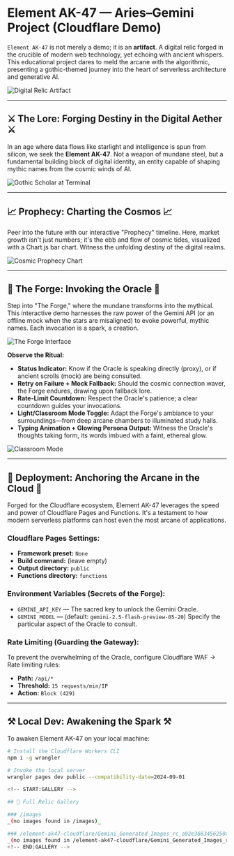 # Element AK-47 — Aries–Gemini Project (Cloudflare Demo)

`Element AK-47` is not merely a demo; it is an **artifact**. A digital relic forged in the crucible of modern web technology, yet echoing with ancient whispers. This educational project dares to meld the arcane with the algorithmic, presenting a gothic-themed journey into the heart of serverless architecture and generative AI.

![Digital Relic Artifact](/images/unnamed.png)

---

## ⚔️ The Lore: Forging Destiny in the Digital Aether ⚔️

In an age where data flows like starlight and intelligence is spun from silicon, we seek the **Element AK-47**. Not a weapon of mundane steel, but a fundamental building block of digital identity, an entity capable of shaping mythic names from the cosmic winds of AI.

![Gothic Scholar at Terminal](/images/unnamed%20(4).png)

---

## 📈 Prophecy: Charting the Cosmos 📈

Peer into the future with our interactive "Prophecy" timeline. Here, market growth isn't just numbers; it's the ebb and flow of cosmic tides, visualized with a Chart.js bar chart. Witness the unfolding destiny of the digital realms.

![Cosmic Prophecy Chart](/images/unnamed%20(2).png)

---

## 🔮 The Forge: Invoking the Oracle 🔮

Step into "The Forge," where the mundane transforms into the mythical. This interactive demo harnesses the raw power of the Gemini API (or an offline mock when the stars are misaligned) to evoke powerful, mythic names. Each invocation is a spark, a creation.

![The Forge Interface](/images/unnamed%20(3).png)

**Observe the Ritual:**
- **Status Indicator:** Know if the Oracle is speaking directly (proxy), or if ancient scrolls (mock) are being consulted.
- **Retry on Failure + Mock Fallback:** Should the cosmic connection waver, the Forge endures, drawing upon fallback lore.
- **Rate-Limit Countdown:** Respect the Oracle's patience; a clear countdown guides your invocations.
- **Light/Classroom Mode Toggle:** Adapt the Forge's ambiance to your surroundings—from deep arcane chambers to illuminated study halls.
- **Typing Animation + Glowing Persona Output:** Witness the Oracle's thoughts taking form, its words imbued with a faint, ethereal glow.

![Classroom Mode](/images/unnamed%20(1).png)

---

## 🚀 Deployment: Anchoring the Arcane in the Cloud 🚀

Forged for the Cloudflare ecosystem, Element AK-47 leverages the speed and power of Cloudflare Pages and Functions. It's a testament to how modern serverless platforms can host even the most arcane of applications.

### Cloudflare Pages Settings:
- **Framework preset:** `None`
- **Build command:** (leave empty)
- **Output directory:** `public`
- **Functions directory:** `functions`

### Environment Variables (Secrets of the Forge):
- `GEMINI_API_KEY` — The sacred key to unlock the Gemini Oracle.
- `GEMINI_MODEL` — (default: `gemini-2.5-flash-preview-05-20`) Specify the particular aspect of the Oracle to consult.

### Rate Limiting (Guarding the Gateway):
To prevent the overwhelming of the Oracle, configure Cloudflare WAF → Rate limiting rules:
- **Path:** `/api/*`
- **Threshold:** `15 requests/min/IP`
- **Action:** `Block (429)`

---

## ⚒️ Local Dev: Awakening the Spark ⚒️

To awaken Element AK-47 on your local machine:

```bash
# Install the Cloudflare Workers CLI
npm i -g wrangler

# Invoke the local server
wrangler pages dev public --compatibility-date=2024-09-01

<!-- START:GALLERY -->

## 📜 Full Relic Gallery

### /images
_(no images found in /images)_

### /element-ak47-cloudflare/Gemini_Generated_Images_rc_a92e3663456250ad_2
_(no images found in /element-ak47-cloudflare/Gemini_Generated_Images_rc_a92e3663456250ad_2)_
<!-- END:GALLERY -->

